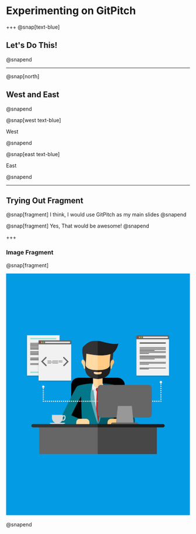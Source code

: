 # Experimenting on GitPitch

+++
@snap[text-blue]

<h2>Let's Do This!</h2>

@snapend

---
@snap[north]

<h2>West and East</h2>

@snapend

@snap[west text-blue]

West

@snapend

@snap[east text-blue]

East

@snapend

---

## Trying Out Fragment

@snap[fragment]
I think, I would use GitPitch as my main slides
@snapend

@snap[fragment]
Yes, That would be awesome!
@snapend

+++

### Image Fragment

@snap[fragment]

![Developer](template/image/developer.jpg)

@snapend
